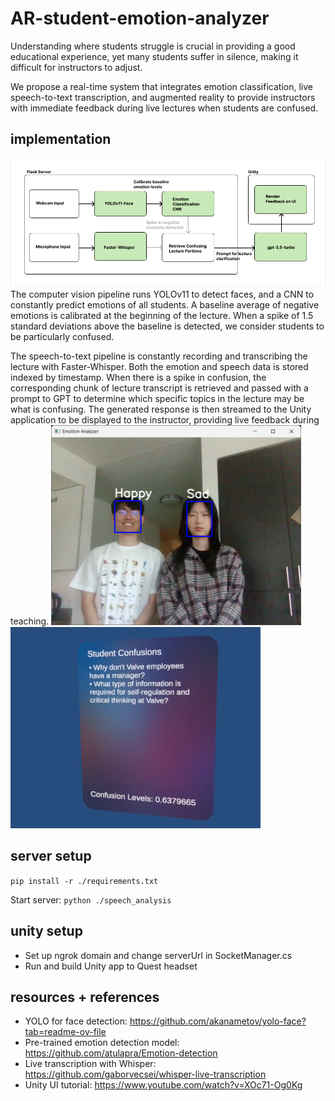 # AR-student-emotion-analyzer
Understanding where students struggle is crucial in providing a good educational experience,
yet many students suffer in silence, making it difficult for instructors to adjust.

We propose a real-time system that integrates emotion classification, live speech-to-text transcription, and augmented reality to provide instructors with immediate feedback during live lectures when students are confused. 

## implementation
<img src="VR Diagram.png" alt="pipeline diagram"></img>
The computer vision pipeline runs YOLOv11 to detect faces, and a CNN to constantly predict
emotions of all students. A baseline average of negative emotions is calibrated at the beginning of the lecture.
When a spike of 1.5 standard deviations above the baseline is detected, we consider students to be particularly confused. 

The speech-to-text pipeline is constantly recording and transcribing the lecture with Faster-Whisper. Both the emotion and speech
data is stored indexed by timestamp. When there is a spike in confusion, the corresponding chunk of lecture transcript
is retrieved and passed with a prompt to GPT to determine which specific topics in the lecture may be what is confusing.
The generated response is then streamed to the Unity application to be displayed to the instructor, providing live feedback
during teaching.
<img src="sad.png" width=400em alt="pipeline diagram"></img>
<img src="sc.png" width=400em alt="pipeline diagram"></img>

## server setup
`pip install -r ./requirements.txt`

Start server:
`python ./speech_analysis`

## unity setup
- Set up ngrok domain and change serverUrl in SocketManager.cs
- Run and build Unity app to Quest headset

## resources + references
- YOLO for face detection: https://github.com/akanametov/yolo-face?tab=readme-ov-file
- Pre-trained emotion detection model: https://github.com/atulapra/Emotion-detection
- Live transcription with Whisper: https://github.com/gaborvecsei/whisper-live-transcription
- Unity UI tutorial: https://www.youtube.com/watch?v=XOc71-Og0Kg
